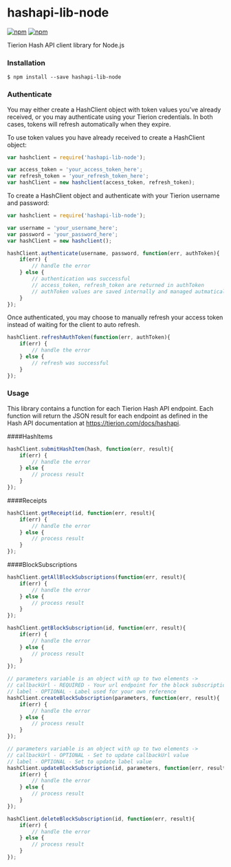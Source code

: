 # hashapi-lib-node

[![npm](https://img.shields.io/npm/l/hashapi-lib-node.svg)](https://www.npmjs.com/package/hashapi-lib-node)
[![npm](https://img.shields.io/npm/v/hashapi-lib-node.svg)](https://www.npmjs.com/package/hashapi-lib-node)

Tierion Hash API client library for Node.js

### Installation

```
$ npm install --save hashapi-lib-node
```

### Authenticate

You may either create a HashClient object with token values you've already received, or you may authenticate using your Tierion credentials. In both cases, tokens will refresh automatically when they expire.

To use token values you have already received to create a HashClient object:
```js
var hashclient = require('hashapi-lib-node');

var access_token = 'your_access_token_here';
var refresh_token = 'your_refresh_token_here';
var hashClient = new hashclient(access_token, refresh_token);
```
To create a HashClient object and authenticate with your Tierion username and password:
```js
var hashclient = require('hashapi-lib-node');

var username = 'your_username_here';
var password = 'your_password_here';
var hashClient = new hashclient();

hashClient.authenticate(username, password, function(err, authToken){
    if(err) {
        // handle the error
    } else {
        // authentication was successful
        // access_token, refresh_token are returned in authToken
        // authToken values are saved internally and managed autmatically for the life of the HashClient 
    }
});
```

Once authenticated, you may choose to manually refresh your access token instead of waiting for the client to auto refresh.
```js
hashClient.refreshAuthToken(function(err, authToken){
    if(err) {
        // handle the error
    } else {
        // refresh was successful
    }
});
```

### Usage

This library contains a function for each Tierion Hash API endpoint. Each function will return the JSON result for each endpoint as defined in the Hash API documentation at https://tierion.com/docs/hashapi.

####HashItems

```js
hashClient.submitHashItem(hash, function(err, result){
    if(err) {
        // handle the error
    } else {
        // process result
    }
});
```

####Receipts

```js
hashClient.getReceipt(id, function(err, result){
    if(err) {
        // handle the error
    } else {
        // process result
    }
});
```

####BlockSubscriptions

```js
hashClient.getAllBlockSubscriptions(function(err, result){
    if(err) {
        // handle the error
    } else {
        // process result
    }
});
```

```js
hashClient.getBlockSubscription(id, function(err, result){
    if(err) {
        // handle the error
    } else {
        // process result
    }
});
```

```js
// parameters variable is an object with up to two elements ->
// callbackUrl - REQUIRED - Your url endpoint for the block subscription callback
// label - OPTIONAL - Label used for your own reference
hashClient.createBlockSubscription(parameters, function(err, result){
    if(err) {
        // handle the error
    } else {
        // process result
    }
});
```

```js
// parameters variable is an object with up to two elements ->
// callbackUrl - OPTIONAL - Set to update callbackUrl value
// label - OPTIONAL - Set to update label value
hashClient.updateBlockSubscription(id, parameters, function(err, result){
    if(err) {
        // handle the error
    } else {
        // process result
    }
});
```

```js
hashClient.deleteBlockSubscription(id, function(err, result){
    if(err) {
        // handle the error
    } else {
        // process result
    }
});
```
